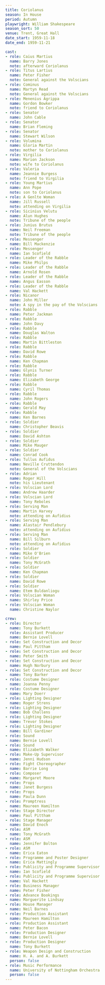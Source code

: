 ```yaml
---
title: Coriolanus
season: In House
period: Autumn
playwright: William Shakespeare
season_sort: 50
venue: Trent, Great Hall
date_start: 1959-11-18
date_end: 1959-11-21

cast:
- role: Caius Martius
  name: Barry Jones
  note: afterward Coriolanus
- role: Titus Lartius
  name: Peter Fisher
  note: General against the Volscians
- role: Cominus
  name: Martyn Read
  note: General against the Volscians
- role: Menenius Agrippa
  name: Gordon Bowker
  note: friend to Coriolanus
- role: Senator
  name: John Cable
- role: Senator
  name: Brian Fleming
- role: Senator
  name: Stewart Wilson
- role: Volumina
  name: Gloria Martin
  note: mother to Coriolanus
- role: Virgilia
  name: Marion Jackson
  note: wife to Coriolanus
- role: Valeria
  name: Jeannie Burgess
  note: friend to Virgilia
- role: Young Martius
  name: Ann Pope
  note: son to Coriolanus
- role: A Genlte Woman
  name: Jill Russell
  note: attending on Virgilia
- role: Sicinius Velutu
  name: Alun Hughes
  note: Tribune of the people
- role: Junius Brutus
  name: Neil Freeman
  note: Tribune of the people
- role: Messenger
  name: Bill Mackenzie
- role: Messenger
  name: Ian Scofield
- role: Leader of the Rabble
  name: Mike Philps
- role: Leader of the Rabble
  name: Arnold Rosen
- role: Leader of the Rabble
  name: Angus Easson
- role: Leader of the Rabble
  name: Val Hackett
- role: Nicanor
  name: John Miller
  note: A spy in the pay of the Volscians
- role: Rabble
  name: Peter Jackman
- role: Rabble
  name: John Davy
- role: Rabble
  name: Douglas Walton
- role: Rabble
  name: Martin Bittleston
- role: Rabble
  name: David Rowe
- role: Rabble
  name: Ken Chapman
- role: Rabble
  name: Glynis Turner
- role: Rabble
  name: Elizabeth George
- role: Rabble
  name: Cyril Thomas
- role: Rabble
  name: John Rogers
- role: Rabble
  name: Gerald May
- role: Rabble
  name: Ken Barnes
- role: Soldier
  name: Christopher Beavis
- role: Soldier
  name: David Ashton
- role: Soldier
  name: Mike Mauger
- role: Soldier
  name: Conrad Cook
- role: Tullus Aufidus
  name: Neville Cruttendon
  note: General of the Volscians
- role: Adrian
  name: Roger Hill
  note: his Lieutenant
- role: Volscian Lord
  name: Andrew Haarder
- role: Volscian Lord
  name: Tony Reboles
- role: Serving Man
  name: Martin Harvey
  note: attending on Aufidius
- role: Serving Man
  name: Alastair Pendlebury
  note: attending on Aufidius
- role: Serving Man
  name: Bill Silburn
  note: attending on Aufidius
- role: Soldier
  name: Mike O'Brien
- role: Soldier
  name: Tony McGrath
- role: Soldier
  name: Ken Chapman
- role: Soldier
  name: David Rowe
- role: Soldier
  name: Etem Buldanliogu
- role: Volscian Woman
  name: Shirley Price
- role: Volscian Woman
  name: Christine Naylor

crew:
- role: Director
  name: Tony Burkett
  role: Assistant Producer
  name: Bernie Lovell
- role: Set Construction and Decor
  name: Paul Pittham
- role: Set Construction and Decor
  name: Peter Smith
- role: Set Construction and Decor
  name: Hugh Norbury
- role: Set Construction and Decor
  name: Tony Barker
- role: Costume Designer
  name: Joanna Penny
- role: Costume Designer
  name: Mary Doerr
- role: Lighting Designer
  name: Roger Strens
- role: Lighting Designer
  name: Bob Challens
- role: Lighting Designer
  name: Trevor Stokes
- role: Lighting Designer
  name: Bill Gardiner
- role: Sound
  name: Bernie Lovell
- role: Sound
  name: Elizabeth Walker
- role: Make-Up Supervisor
  name: Jenni Hudson
- role: Fight Choreographer
  name: Barrie Long
- role: Composer
  name: Margaret Moore
- role: Props
  name: Janet Burgess
- role: Props
  name: Paula Dunn
- role: Promptress
  name: Maureen Hamilton
- role: Stage Director
  name: Paul Pittham
- role: Stage Manager
  name: David Enoch
- role: ASM
  name: Tony McGrath
- role: ASM
  name: Jennifer Bolton
- role: ASM
  name: Erica Eaton
- role: Programme and Poster Designer
  name: Erica Mattingly
- role: Publicity and Programme Supervisor
  name: Ian Scofield
- role: Publicity and Programme Supervisor
  name: Val Hackett
- role: Business Manager
  name: Peter Fisher
- role: Advance Bookings
  name: Marguerite Lindsay
- role: House Manager
  name: Neil Barnes
- role: Production Assistant
  name: Maureen Hamilton
- role: Production Assistant
  name: Peter Bacon
- role: Production Designer
  name: Bernie Lovell
- role: Production Designer
  name: Tony Burkett
- role: Weapon Design and Construction
  name: H. A. and A. Burkett
  person: false
- role: Music Performance
  name: University of Nottingham Orchestra
  person: false
---
```

